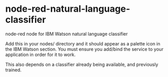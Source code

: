 # node-red-natural-language-classifier
node-red node for IBM Watson natural language classifier

Add this in your nodes/ directory and it should appear as a palette icon in the IBM Watson section.  You must ensure you 
add/bind the service to your application in order for it to work.

This also depends on a classifier already being available, and previously trained.
